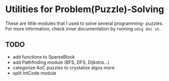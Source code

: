 # Utilities for Problem(Puzzle)-Solving

These are little modules that I used to solve several programming-
puzzles. For more information, check inner documentation by running
`odig doc ut`.

## TODO

- add functions to SparseBlock
- add Pathfinding module (BFS, DFS, Dijkstra...)
- categorize AoC puzzles to crystalize algos more
- split IntCode module
